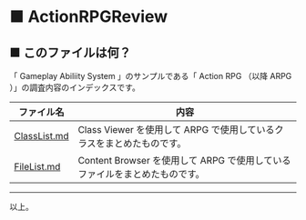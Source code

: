 # ■ ActionRPGReview

## ■ このファイルは何？
「 Gameplay Abiliity System 」のサンプルである「 Action RPG （以降 ARPG ）」の調査内容のインデックスです。

| ファイル名 | 内容 |
| ----- | ----- |
| [ClassList.md](ClassList.md) | Class Viewer を使用して ARPG で使用しているクラスをまとめたものです。 |
| [FileList.md](FileList.md) | Content Browser を使用して ARPG で使用しているファイルをまとめたものです。 |

----
以上。

